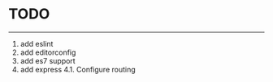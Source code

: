 # TODO
---
1. add eslint
2. add editorconfig
3. add es7 support
4. add express
  4.1. Configure routing
